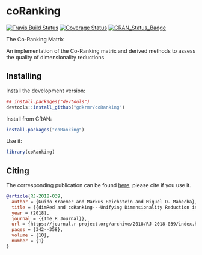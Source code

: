 # coRanking
[![Travis Build Status](https://travis-ci.org/gdkrmr/coRanking.svg?branch=master)](https://travis-ci.org/gdkrmr/coRanking) [![Coverage Status](https://img.shields.io/codecov/c/github/gdkrmr/coRanking/master.svg)](https://codecov.io/github/gdkrmr/coRanking?branch=master) [![CRAN\_Status\_Badge](http://www.r-pkg.org/badges/version/coRanking)](https://cran.r-project.org/package=coRanking)


The Co-Ranking Matrix

An implementation of the Co-Ranking matrix and derived methods to
assess the quality of dimensionality reductions

## Installing

Install the development version:
```R
## install.packages("devtools")
devtools::install_github("gdkrmr/coRanking")
```

Install from CRAN:
```R
install.packages("coRanking")
```

Use it:
```R
library(coRanking)
```

## Citing
The corresponding publication can be found
[here](https://journal.r-project.org/archive/2018/RJ-2018-039/index.html "dimRed
and coRanking - Unifying Dimensionality Reduction in R"), please cite if you use
it.

```bibtex
@article{RJ-2018-039,
  author = {Guido Kraemer and Markus Reichstein and Miguel D. Mahecha},
  title = {{dimRed and coRanking---Unifying Dimensionality Reduction in R}},
  year = {2018},
  journal = {{The R Journal}},
  url = {https://journal.r-project.org/archive/2018/RJ-2018-039/index.html},
  pages = {342--358},
  volume = {10},
  number = {1}
}
```
